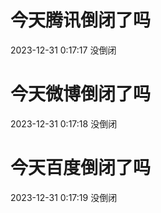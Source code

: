 # 今天腾讯倒闭了吗

2023-12-31 0:17:17 没倒闭

# 今天微博倒闭了吗

2023-12-31 0:17:18 没倒闭

# 今天百度倒闭了吗

2023-12-31 0:17:19 没倒闭

